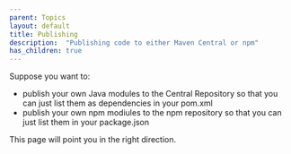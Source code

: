 ```yaml
---
parent: Topics
layout: default
title: Publishing
description:  "Publishing code to either Maven Central or npm"
has_children: true
---
```


Suppose you want to:
* publish your own Java modules to the Central Repository so that you can just list them as dependencies in your pom.xml
* publish your own npm modiules to the npm repository so that you can just list them in your package.json

This page will point you in the right direction.



